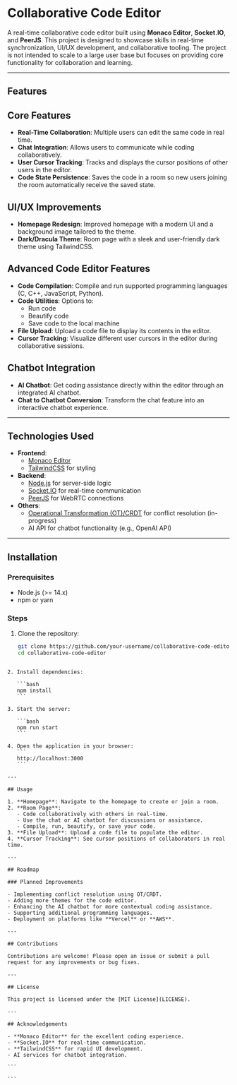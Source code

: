 # Collaborative Code Editor

A real-time collaborative code editor built using **Monaco Editor**, **Socket.IO**, and **PeerJS**. This project is designed to showcase skills in real-time synchronization, UI/UX development, and collaborative tooling. The project is not intended to scale to a large user base but focuses on providing core functionality for collaboration and learning.

---

## Features

## Core Features

- **Real-Time Collaboration**: Multiple users can edit the same code in real time.
- **Chat Integration**: Allows users to communicate while coding collaboratively.
- **User Cursor Tracking**: Tracks and displays the cursor positions of other users in the editor.
- **Code State Persistence**: Saves the code in a room so new users joining the room automatically receive the saved state.

## UI/UX Improvements

- **Homepage Redesign**: Improved homepage with a modern UI and a background image tailored to the theme.
- **Dark/Dracula Theme**: Room page with a sleek and user-friendly dark theme using TailwindCSS.

## Advanced Code Editor Features

- **Code Compilation**: Compile and run supported programming languages (C, C++, JavaScript, Python).
- **Code Utilities**: Options to:
  - Run code
  - Beautify code
  - Save code to the local machine
- **File Upload**: Upload a code file to display its contents in the editor.
- **Cursor Tracking**: Visualize different user cursors in the editor during collaborative sessions.

## Chatbot Integration

- **AI Chatbot**: Get coding assistance directly within the editor through an integrated AI chatbot.
- **Chat to Chatbot Conversion**: Transform the chat feature into an interactive chatbot experience.

---

## Technologies Used

- **Frontend**:
  - [Monaco Editor](https://microsoft.github.io/monaco-editor/)
  - [TailwindCSS](https://tailwindcss.com/) for styling
- **Backend**:
  - [Node.js](https://nodejs.org/) for server-side logic
  - [Socket.IO](https://socket.io/) for real-time communication
  - [PeerJS](https://peerjs.com/) for WebRTC connections
- **Others**:
  - [Operational Transformation (OT)/CRDT](https://en.wikipedia.org/wiki/Operational_transformation) for conflict resolution (in-progress)
  - AI API for chatbot functionality (e.g., OpenAI API)

---

## Installation

### Prerequisites

- Node.js (>= 14.x)
- npm or yarn

### Steps

1. Clone the repository:
   ```bash
   git clone https://github.com/your-username/collaborative-code-editor.git
   cd collaborative-code-editor
   ```

````

2. Install dependencies:

   ```bash
   npm install
   ```

3. Start the server:

   ```bash
   npm run start
   ```

4. Open the application in your browser:
   ```
   http://localhost:3000
   ```

---

## Usage

1. **Homepage**: Navigate to the homepage to create or join a room.
2. **Room Page**:
   - Code collaboratively with others in real-time.
   - Use the chat or AI chatbot for discussions or assistance.
   - Compile, run, beautify, or save your code.
3. **File Upload**: Upload a code file to populate the editor.
4. **Cursor Tracking**: See cursor positions of collaborators in real time.

---

## Roadmap

### Planned Improvements

- Implementing conflict resolution using OT/CRDT.
- Adding more themes for the code editor.
- Enhancing the AI chatbot for more contextual coding assistance.
- Supporting additional programming languages.
- Deployment on platforms like **Vercel** or **AWS**.

---

## Contributions

Contributions are welcome! Please open an issue or submit a pull request for any improvements or bug fixes.

---

## License

This project is licensed under the [MIT License](LICENSE).

---

## Acknowledgements

- **Monaco Editor** for the excellent coding experience.
- **Socket.IO** for real-time communication.
- **TailwindCSS** for rapid UI development.
- AI services for chatbot integration.

```

```
````
